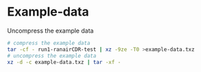 # Example-data

Uncompress the example data

```bash
# compress the example data
tar -cf - run1-ranairCDR-test | xz -9ze -T0 >example-data.txz
# uncompress the example data
xz -d -c example-data.txz | tar -xf -
```
